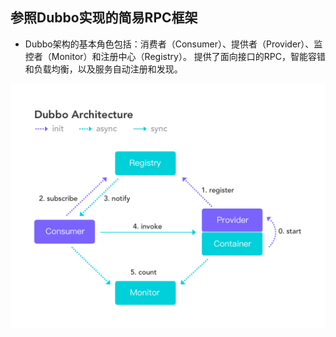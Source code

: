 ## 参照Dubbo实现的简易RPC框架

- Dubbo架构的基本角色包括：消费者（Consumer）、提供者（Provider）、监控者（Monitor）和注册中心（Registry）。
提供了面向接口的RPC，智能容错和负载均衡，以及服务自动注册和发现。

![Dubbo体系架构](meta/architecture.png)